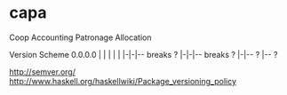 capa
====

Coop Accounting Patronage Allocation


Version Scheme
0.0.0.0
| | | |
| |-|-|-- breaks ?
  |-|-|-- breaks ? 
    |-|-- ? 
      |-- ? 

http://semver.org/
http://www.haskell.org/haskellwiki/Package_versioning_policy
